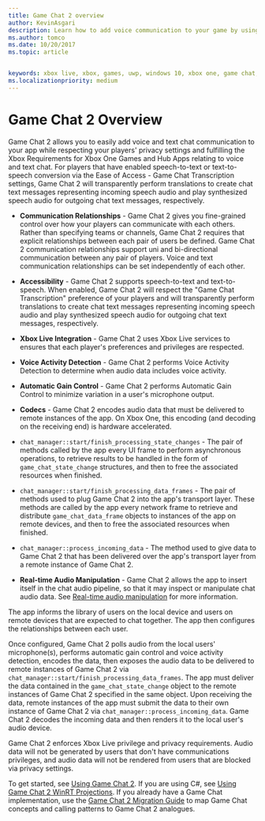 ```yaml
---
title: Game Chat 2 overview
author: KevinAsgari
description: Learn how to add voice communication to your game by using Xbox Live Game Chat 2, an updated version of Game Chat.
ms.author: tomco
ms.date: 10/20/2017
ms.topic: article


keywords: xbox live, xbox, games, uwp, windows 10, xbox one, game chat, game chat 2, voice communication
ms.localizationpriority: medium
---
```


# Game Chat 2 Overview

Game Chat 2 allows you to easily add voice and text chat communication to your app while respecting your players' privacy settings and fulfilling the Xbox Requirements for Xbox One Games and Hub Apps relating to voice and text chat. For players that have enabled speech-to-text or text-to-speech conversion via the Ease of Access - Game Chat Transcription settings, Game Chat 2 will transparently perform translations to create chat text messages representing incoming speech audio and play synthesized speech audio for outgoing chat text messages, respectively.

- **Communication Relationships** - Game Chat 2 gives you fine-grained control over how your players can communicate with each others. Rather than specifying teams or channels, Game Chat 2 requires that explicit relationships between each pair of users be defined. Game Chat 2 communication relationships support uni and bi-directional communication between any pair of players. Voice and text communication relationships can be set independently of each other.

- **Accessibility** - Game Chat 2 supports speech-to-text and text-to-speech. When enabled, Game Chat 2 will respect the "Game Chat Transcription" preference of your players and will transparently perform translations to create chat text messages representing incoming speech audio and play synthesized speech audio for outgoing chat text messages, respectively.

- **Xbox Live Integration** - Game Chat 2 uses Xbox Live services to ensures that each player's preferences and privileges are respected.

- **Voice Activity Detection** - Game Chat 2 performs Voice Activity Detection to determine when audio data includes voice activity.

- **Automatic Gain Control** - Game Chat 2 performs Automatic Gain Control to minimize variation in a user's microphone output.

- **Codecs** - Game Chat 2 encodes audio data that must be delivered to remote instances of the app. On Xbox One, this encoding (and decoding on the receiving end) is hardware accelerated.

- `chat_manager::start/finish_processing_state_changes` - The pair of methods called by the app every UI frame to perform asynchronous operations, to retrieve results to be handled in the form of `game_chat_state_change` structures, and then to free the associated resources when finished.

- `chat_manager::start/finish_processing_data_frames` - The pair of methods used to plug Game Chat 2 into the app's transport layer. These methods are called by the app every network frame to retrieve and distribute `game_chat_data_frame` objects to instances of the app on remote devices, and then to free the associated resources when finished.

- `chat_manager::process_incoming_data` - The method used to give data to Game Chat 2 that has been delivered over the app's transport layer from a remote instance of Game Chat 2.

- **Real-time Audio Manipulation** - Game Chat 2 allows the app to insert itself in the chat audio pipeline, so that it may inspect or manipulate chat audio data. See [Real-time audio manipulation](real-time-audio-manipulation.md) for more information.

The app informs the library of users on the local device and users on remote devices that are expected to chat together. The app then configures the relationships between each user.

Once configured, Game Chat 2 polls audio from the local users' microphone(s), performs automatic gain control and voice activity detection, encodes the data, then exposes the audio data to be delivered to remote instances of Game Chat 2 via `chat_manager::start/finish_processing_data_frames`. The app must deliver the data contained in the `game_chat_state_change` object to the remote instances of Game Chat 2 specified in the same object. Upon receiving the data, remote instances of the app must submit the data to their own instance of Game Chat 2 via `chat_manager::process_incoming_data`. Game Chat 2 decodes the incoming data and then renders it to the local user's audio device.

Game Chat 2 enforces Xbox Live privilege and privacy requirements. Audio data will not be generated by users that don't have communications privileges, and audio data will not be rendered from users that are blocked via privacy settings.

To get started, see [Using Game Chat 2](using-game-chat-2.md). If you are using C#, see [Using Game Chat 2 WinRT Projections](using-game-chat-2-winrt.md). If you already have a Game Chat implementation, use the [Game Chat 2 Migration Guide](game-chat-2-migration.md) to map Game Chat concepts and calling patterns to Game Chat 2 analogues.
